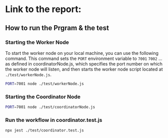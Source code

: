 # Link to the report:

## How to run the Prgram & the test
### Starting the Worker Node

To start the worker node on your local machine, you can use the following command. This command sets the `PORT` environment variable to `7001` `7002` ... as defined in coordinatorNode.js, which specifies the port number on which the worker node will listen, and then starts the worker node script located at `./test/workerNode.js`.

```bash
PORT=7001 node ./test/workerNode.js
```
### Starting the Coordinator Node

```bash
PORT=7001 node ./test/coordinatorNode.js
```

### Run the workflow in coordinator.test.js
```bash
npx jest ./test/coordinator.test.js
```

